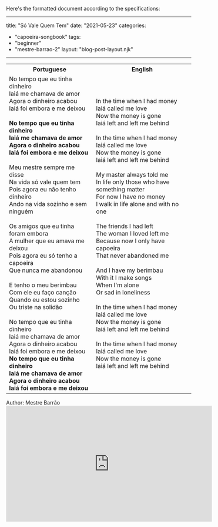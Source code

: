 Here's the formatted document according to the specifications:

---
title: "Só Vale Quem Tem"
date: "2021-05-23"
categories: 
  - "capoeira-songbook"
tags: 
  - "beginner"
  - "mestre-barrao-2"
layout: "blog-post-layout.njk"
---

<table class="capoeira-table">
    <tr class="header-row">
        <th>Portuguese</th>
        <th>English</th>
    </tr>
    <tr>
        <td>No tempo que eu tinha dinheiro<br>
Iaiá me chamava de amor<br>
Agora o dinheiro acabou<br>
Iaiá foi embora e me deixou<br>
<br>
<strong>No tempo que eu tinha dinheiro<br>
Iaiá me chamava de amor<br>
Agora o dinheiro acabou<br>
Iaiá foi embora e me deixou</strong><br>
<br>
Meu mestre sempre me disse<br>
Na vida só vale quem tem<br>
Pois agora eu não tenho dinheiro<br>
Ando na vida sozinho e sem ninguém<br>
<br>
Os amigos que eu tinha foram embora<br>
A mulher que eu amava me deixou<br>
Pois agora eu só tenho a capoeira<br>
Que nunca me abandonou<br>
<br>
E tenho o meu berimbau<br>
Com ele eu faço canção<br>
Quando eu estou sozinho<br>
Ou triste na solidão<br>
<br>
No tempo que eu tinha dinheiro<br>
Iaiá me chamava de amor<br>
Agora o dinheiro acabou<br>
Iaiá foi embora e me deixou<br>
<strong>No tempo que eu tinha dinheiro<br>
Iaiá me chamava de amor<br>
Agora o dinheiro acabou<br>
Iaiá foi embora e me deixou</strong></td>
        <td>In the time when I had money<br>
Iaiá called me love<br>
Now the money is gone<br>
Iaiá left and left me behind<br>
<br>
In the time when I had money<br>
Iaiá called me love<br>
Now the money is gone<br>
Iaiá left and left me behind<br>
<br>
My master always told me<br>
In life only those who have something matter<br>
For now I have no money<br>
I walk in life alone and with no one<br>
<br>
The friends I had left<br>
The woman I loved left me<br>
Because now I only have capoeira<br>
That never abandoned me<br>
<br>
And I have my berimbau<br>
With it I make songs<br>
When I'm alone<br>
Or sad in loneliness<br>
<br>
In the time when I had money<br>
Iaiá called me love<br>
Now the money is gone<br>
Iaiá left and left me behind<br>
<br>
In the time when I had money<br>
Iaiá called me love<br>
Now the money is gone<br>
Iaiá left and left me behind</td>
    </tr>
</table>

<figcaption>
Author: Mestre Barrão
</figcaption>

<iframe width="560" height="315" src="https://www.youtube.com/embed/4KjmNzMl31g" title="YouTube video player" frameborder="0" allow="accelerometer; autoplay; clipboard-write; encrypted-media; gyroscope; picture-in-picture" allowfullscreen></iframe>
